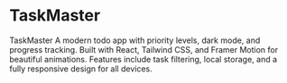# TaskMaster
TaskMaster A modern todo app with priority levels, dark mode, and progress tracking. Built with React, Tailwind CSS, and Framer Motion for beautiful animations. Features include task filtering, local storage, and a fully responsive design for all devices.
